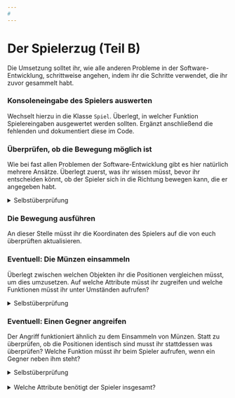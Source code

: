 ```yaml
---
#
---
```


# Der Spielerzug (Teil B)

Die Umsetzung solltet ihr, wie alle anderen Probleme in der Software-Entwicklung, schrittweise angehen, indem ihr die Schritte verwendet, die ihr zuvor gesammelt habt.

### Konsoleneingabe des Spielers auswerten

Wechselt hierzu in die Klasse `Spiel`. Überlegt, in welcher Funktion Spielereingaben ausgewertet werden sollten. Ergänzt anschließend die fehlenden und dokumentiert diese im Code.

### Überprüfen, ob die Bewegung möglich ist

Wie bei fast allen Problemen der Software-Entwicklung gibt es hier natürlich mehrere Ansätze. Überlegt zuerst, was ihr wissen müsst, bevor ihr entscheiden könnt, ob der Spieler sich in die Richtung bewegen kann, die er angegeben habt.

<details>
<summary>Selbstüberprüfung</summary>
1. Die Position des Spielers muss euch bekannt sein (z.B. durch spieler.x und spieler.y).
2. Die Zielposition des Spielers muss von euch berechnet worden sein (z.B. oben ist x = spieler.x und y = spieler.y - 1).
3. Eine Funktion in der Karte (o. ä.) muss aufgerufen werden, mit der ihr überprüfen könnt, ob ein Feld begehbar ist.
</details>

### Die Bewegung ausführen

An dieser Stelle müsst ihr die Koordinaten des Spielers auf die von euch überprüften aktualisieren.

### Eventuell: Die Münzen einsammeln

Überlegt zwischen welchen Objekten ihr die Positionen vergleichen müsst, um dies umzusetzen. Auf welche Attribute müsst ihr zugreifen und welche Funktionen müsst ihr unter Umständen aufrufen?

<details>
<summary>Selbstüberprüfung</summary>
Die Spielerposition muss mit denen jeder Goldmünze überprüft werden. 
Wenn der Spieler auf einer Goldmünze steht, die noch nicht eingesammelt wurde, muss die einsammeln-Funktion auf dieser aufgerufen werden.
Das Spielergold muss erhöht werden.
</details>

### Eventuell: Einen Gegner angreifen

Der Angriff funktioniert ähnlich zu dem Einsammeln von Münzen. Statt zu überprüfen, ob die Positionen identisch sind musst ihr stattdessen was überprüfen? Welche Funktion müsst ihr beim Spieler aufrufen, wenn ein Gegner neben ihm steht?

<details>
<summary>Selbstüberprüfung</summary>
Die Position über, unter, links und rechts neben dem Spieler muss mit den lebenden Gegnern abgeglichen werden.
Wenn ein Gegner auf diesen Positionen steht muss die greifeAn-Funktion ausgeführt werden.
</details>
<br>

<details markdown="1">
<summary>Welche Attribute benötigt der Spieler insgesamt?</summary>
1. Leben
2. Schaden
3. X-Position
4. Y-Position
5. IstTot
6. GesammelteMuenzen
</details>


